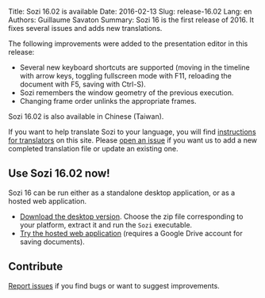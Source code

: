 Title: Sozi 16.02 is available
Date: 2016-02-13
Slug: release-16.02
Lang: en
Authors: Guillaume Savaton
Summary:
    Sozi 16 is the first release of 2016.
    It fixes several issues and adds new translations.

The following improvements were added to the presentation editor in this release:

* Several new keyboard shortcuts are supported (moving in the timeline with arrow keys,
  toggling fullscreen mode with F11, reloading the document with F5, saving with Ctrl-S).
* Sozi remembers the window geometry of the previous execution.
* Changing frame order unlinks the appropriate frames.

Sozi 16.02 is also available in Chinese (Taiwan).

If you want to help translate Sozi to your language, you will find [instructions for translators](|filename|/pages/en/translate-editor.md) on this site.
Please [open an issue](https://github.com/senshu/Sozi/issues) if you want us to add a new
completed translation file or update an existing one.


Use Sozi 16.02 now!
-------------------

Sozi 16 can be run either as a standalone desktop application, or as a hosted web application.

* [Download the desktop version](https://github.com/senshu/Sozi/releases/tag/16.02-fix344).
  Choose the zip file corresponding to your platform, extract it and run the `Sozi` executable.
* [Try the hosted web application](/demo) (requires a Google Drive account for saving documents).

Contribute
----------

[Report issues](https://github.com/senshu/Sozi/issues) if you find bugs
or want to suggest improvements.
